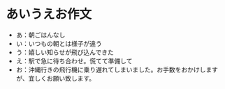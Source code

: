 # あいうえお作文
- あ：朝ごはんなし
- い：いつもの朝とは様子が違う
- う：嬉しい知らせが飛び込んできた
- え：駅で急に待ち合わせ。慌てて準備して
- お：沖縄行きの飛行機に乗り遅れてしまいました。お手数をおかけしますが、宜しくお願い致します。

